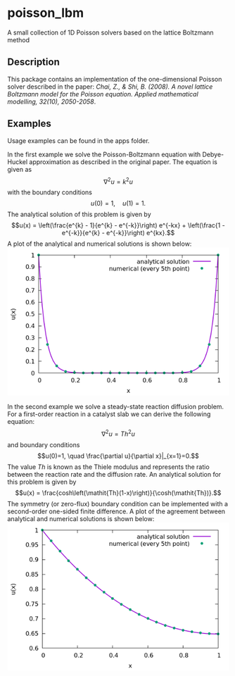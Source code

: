 # poisson_lbm

A small collection of 1D Poisson solvers based on the lattice Boltzmann method

## Description

This package contains an implementation of the one-dimensional Poisson solver described in the paper: *Chai, Z., & Shi, B. (2008). A novel lattice Boltzmann model for the Poisson equation. Applied mathematical modelling, 32(10), 2050-2058*.

## Examples

Usage examples can be found in the apps folder.

In the first example we solve the Poisson-Boltzmann equation with Debye-Huckel approximation as described in the original paper. The equation is given as $$\nabla^2 u = k^2 u$$ with the boundary conditions $$u(0)=1, \quad u(1)=1.$$
The analytical solution of this problem is given by $$u(x) = \left(\frac{e^{k} - 1}{e^{k} - e^{-k}}\right) e^{-kx} + \left(\frac{1 - e^{-k}}{e^{k} - e^{-k}}\right) e^{kx}.$$ A plot of the analytical and numerical solutions is shown below: ![example1](/img/example1.png)

In the second example we solve a steady-state reaction diffusion problem. For a first-order reaction in a catalyst slab we can derive the following equation:
$$\nabla^2 u = \mathit{Th}^2 u$$ and boundary conditions $$u(0)=1, \quad \frac{\partial u}{\partial x}|_{x=1}=0.$$ The value *Th* is known as the Thiele modulus and represents the ratio between the reaction rate and the diffusion rate. An analytical solution for this problem is given by $$u(x) = \frac{cosh\left(\mathit{Th}(1-x)\right)}{\cosh(\mathit{Th})}.$$ 
The symmetry (or zero-flux) boundary condition can be implemented with a second-order one-sided finite difference. A plot of the agreement between analytical and numerical solutions is shown below: ![example2](/img/example2.png)